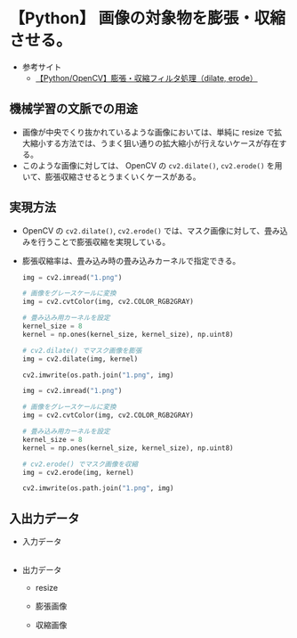 # 【Python】 画像の対象物を膨張・収縮させる。

- 参考サイト
    - [【Python/OpenCV】膨張・収縮フィルタ処理（dilate, erode）](https://algorithm.joho.info/programming/python/opencv-dilate-erode-py/)

## 機械学習の文脈での用途

- 画像が中央でくり抜かれているような画像においては、単純に resize で拡大縮小する方法では、うまく狙い通りの拡大縮小が行えないケースが存在する。
- このような画像に対しては、 OpenCV の `cv2.dilate()`, `cv2.erode()` を用いて、膨張収縮させるとうまくいくケースがある。

## 実現方法

- OpenCV の `cv2.dilate()`, `cv2.erode()` では、マスク画像に対して、畳み込みを行うことで膨張収縮を実現している。
- 膨張収縮率は、畳み込み時の畳み込みカーネルで指定できる。
    ```python
    img = cv2.imread("1.png")

    # 画像をグレースケールに変換
    img = cv2.cvtColor(img, cv2.COLOR_RGB2GRAY)

    # 畳み込み用カーネルを設定
    kernel_size = 8
    kernel = np.ones(kernel_size, kernel_size), np.uint8)

    # cv2.dilate() でマスク画像を膨張
    img = cv2.dilate(img, kernel)

    cv2.imwrite(os.path.join("1.png", img)
    ```

    ```python
    img = cv2.imread("1.png")

    # 画像をグレースケールに変換
    img = cv2.cvtColor(img, cv2.COLOR_RGB2GRAY)

    # 畳み込み用カーネルを設定
    kernel_size = 8
    kernel = np.ones(kernel_size, kernel_size), np.uint8)

    # cv2.erode() でマスク画像を収縮
    img = cv2.erode(img, kernel)
    
    cv2.imwrite(os.path.join("1.png", img)
    ```

## 入出力データ

- 入力データ<br>
    <br>

- 出力データ<br>
    - resize<br>

    - 膨張画像<br>

    - 収縮画像<br>
